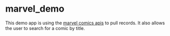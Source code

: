 # marvel_demo
This demo app is using the [marvel comics apis](https://developer.marvel.com/) to pull records. It also allows the user to search for a comic by title.
